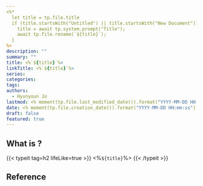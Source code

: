 ```yaml
---
<%*  
  let title = tp.file.title
  if (title.startsWith("Untitled") || title.startsWith("New Document")) {
    title = await tp.system.prompt("Title");
    await tp.file.rename(`${title}`);
  }
%>
description: ""
summary: ""
title: <%`${title}`%>
linkTitle: <%`${title}`%>
series: 
categories: 
tags: 
authors:
  - Hyunyoun Jo
lastmod: <% moment(tp.file.last_modified_date()).format("YYYY-MM-DD HH:mm:ss") %>
date: <% moment(tp.file.creation_date()).format("YYYY-MM-DD HH:mm:ss") %>
draft: false
featured: true
---
```


## What is ?

{{< typeit tag=h2 lifeLike=true >}}
<%`${title}`%>
{{< /typeit >}}

## Reference

